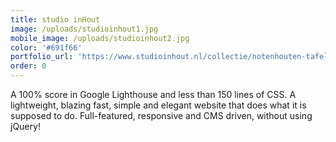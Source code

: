 ```yaml
---
title: studio inHout
image: /uploads/studioinhout1.jpg
mobile_image: /uploads/studioinhout2.jpg
color: '#691f66'
portfolio_url: 'https://www.studioinhout.nl/collectie/notenhouten-tafel/'
order: 0
---
```


A 100% score in Google Lighthouse and less than 150 lines of CSS. A lightweight, blazing fast, simple and elegant website that does what it is supposed to do. Full-featured, responsive and CMS driven, without using jQuery!